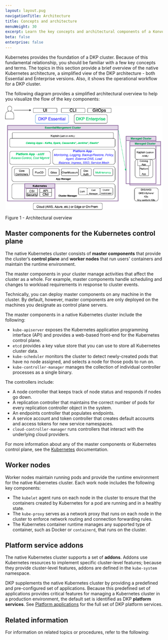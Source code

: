 ```yaml
---
layout: layout.pug
navigationTitle: Architecture
title: Concepts and architecture
menuWeight: 30
excerpt: Learn the key concepts and architectural components of a Konvoy cluster
beta: false
enterprise: false
---
```


Kubernetes provides the foundation of a DKP cluster.
Because of this fundamental relationship, you should be familiar with a few key concepts and terms.
The topics in this section provide a brief overview of the native Kubernetes architecture, a simplified view of the DKP architecture - both Essential and Enterprise versions. Also, it shows the operational workflow for a DKP cluster.

The following diagram provides a simplified architectural overview to help you visualize the flow of the key components:

![Architectural overview](../img/DKP2ArchDiag.png)


Figure 1 - Architectural overview


## Master components for the Kubernetes control plane

The native Kubernetes cluster consists of **master components** that provide the cluster’s **control plane** and **worker nodes** that run users' containers and maintain the runtime environment.

The master components in your cluster manage activities that affect the cluster as a whole.
For example, master components handle scheduling and changes to workload requirements in response to cluster events.

Technically, you can deploy master components on any machine in the cluster.
By default, however, master components are only deployed on the machines you designate as control plane servers.

The master components in a native Kubernetes cluster include the following:

- `kube-apiserver` exposes the Kubernetes application programming interface (API) and provides a web-based front-end for the Kubernetes control plane.
- `etcd` provides a key value store that you can use to store all Kubernetes cluster data.
- `kube-scheduler` monitors the cluster to detect newly-created pods that have no node assigned, and selects a node for those pods to run on.
- `kube-controller-manager` manages the collection of individual controller processes as a single binary.

The controllers include:

- A node controller that keeps track of node status and responds if nodes go down.
- A replication controller that maintains the correct number of pods for every replication controller object in the system.
- An endpoints controller that populates endpoints.
- A service account and token controller that creates default accounts and access tokens for new service namespaces.
- `cloud-controller-manager` runs controllers that interact with the underlying cloud providers.

For more information about any of the master components or Kubernetes control plane, see the [Kubernetes][kubedoc] documentation.

## Worker nodes

Worker nodes maintain running pods and provide the runtime environment for the native Kubernetes cluster.
Each work node includes the following key components:

- The `kubelet` agent runs on each node in the cluster to ensure that the containers created by Kubernetes for a pod are running and in a healthy state.
- The `kube-proxy` serves as a network proxy that runs on each node in the cluster to enforce network routing and connection forwarding rules.
- The Kubernetes container runtime manages any supported type of container, such as Docker or `containerd`, that runs on the cluster.

## Platform service addons

The native Kubernetes cluster supports a set of **addons**.
Addons use Kubernetes resources to implement specific cluster-level features; because they provide cluster-level features, addons are defined in the `kube-system` namespace.

DKP supplements the native Kubernetes cluster by providing a predefined and pre-configured set of applications.
Because this predefined set of applications provides critical features for managing a Kubernetes cluster in a production environment, the default set is identified as DKP **platform services**.
See [Platform applications](/../../dkp/kommander/2.2/projects/applications/platform-applications/) for the full set of DKP platform services.


## Related information

For information on related topics or procedures, refer to the following:

[kubedoc]:https://kubernetes.io/docs/concepts/overview/components/

